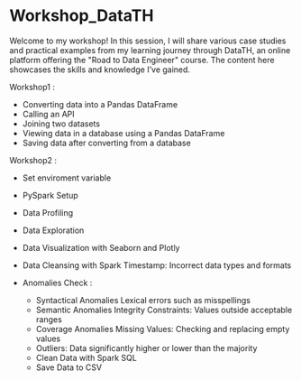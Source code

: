 # Workshop_DataTH
Welcome to my workshop! In this session, I will share various case studies and practical examples from my learning journey through DataTH, an online platform offering the "Road to Data Engineer" course. The content here showcases the skills and knowledge I’ve gained.

Workshop1 :
  - Converting data into a Pandas DataFrame
  - Calling an API
  -  Joining two datasets
  - Viewing data in a database using a Pandas DataFrame
  - Saving data after converting from a database

Workshop2 :
  - Set enviroment variable
  - PySpark Setup
  - Data Profiling
  - Data Exploration
  - Data Visualization with Seaborn and Plotly
  - Data Cleansing with Spark
    Timestamp: Incorrect data types and formats

  - Anomalies Check :
    -  Syntactical Anomalies
       Lexical errors such as misspellings
    -  Semantic Anomalies
       Integrity Constraints: Values outside acceptable ranges
    -  Coverage Anomalies
       Missing Values: Checking and replacing empty values
    -  Outliers: Data significantly higher or lower than the majority
    -  Clean Data with Spark SQL
    -  Save Data to CSV

